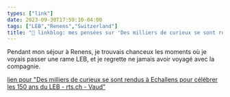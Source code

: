 ```yaml
---
types: ["link"]
date: 2023-09-30T17:59:10-04:00
tags: ["LEB","Renens","Switzerland"]
title: "🔗 linkblog: mes pensées sur 'Des milliers de curieux se sont rendus à Echallens pour célébrer les 150 ans du LEB - rts.ch - Vaud'"
---
```

Pendant mon séjour à Renens, je trouvais chanceux les moments où je voyais passer une rame LEB, et je regrette ne jamais avoir voyagé avec la compagnie.

[lien pour "Des milliers de curieux se sont rendus à Echallens pour célébrer les 150 ans du LEB - rts.ch - Vaud"](https://www.rts.ch/info/regions/vaud/14355201-des-milliers-de-curieux-se-sont-rendus-a-echallens-pour-celebrer-les-150-ans-du-leb.html)
